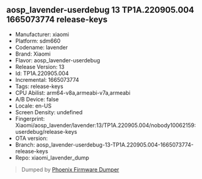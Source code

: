 ## aosp_lavender-userdebug 13 TP1A.220905.004 1665073774 release-keys
- Manufacturer: xiaomi
- Platform: sdm660
- Codename: lavender
- Brand: Xiaomi
- Flavor: aosp_lavender-userdebug
- Release Version: 13
- Id: TP1A.220905.004
- Incremental: 1665073774
- Tags: release-keys
- CPU Abilist: arm64-v8a,armeabi-v7a,armeabi
- A/B Device: false
- Locale: en-US
- Screen Density: undefined
- Fingerprint: Xiaomi/aosp_lavender/lavender:13/TP1A.220905.004/nobody10062159:userdebug/release-keys
- OTA version: 
- Branch: aosp_lavender-userdebug-13-TP1A.220905.004-1665073774-release-keys
- Repo: xiaomi_lavender_dump


>Dumped by [Phoenix Firmware Dumper](https://github.com/DroidDumps/phoenix_firmware_dumper)

